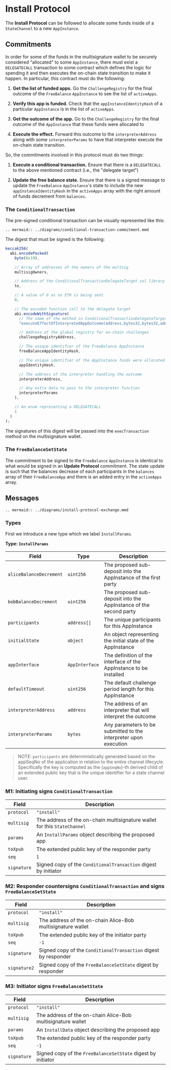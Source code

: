 # Install Protocol

The **Install Protocol** can be followed to allocate some funds inside of a `StateChannel` to a new `AppInstance`.

## Commitments

In order for some of the funds in the multisignature wallet to be securely considered "allocated" to some `AppInstance`, there must exist a `DELEGATECALL` transaction to some contract which defines the logic for spending it and then executes the on-chain state transition to make it happen. In particular, this contract must do the following:

1. **Get the list of funded apps.** Go the `ChallengeRegistry` for the final outcome of the `FreeBalance` `AppInstance` to see the list of `activeApps`.

2. **Verify this app is funded.** Check that the `appInstanceIdentityHash` of a particular `AppInstance` is in the list of `activeApps`.

3. **Get the outcome of the app.** Go to the `ChallengeRegistry` for the final outcome of the `AppInstance` that these funds were allocated to

4. **Execute the effect.** Forward this outcome to the `interpreterAddress` along with some `interpreterParams` to have that interpreter execute the on-chain state transition.

So, the commitments involved in this protocol must do two things:

1. **Execute a conditional transaction.** Ensure that there is a `DELEGATECALL` to the above mentioned contract (i.e., the "delegate target")

2. **Update the free balance state.** Ensure that there is a signed message to update the `FreeBalance` `AppInstance`'s state to include the new `appInstanceIdentityHash` in the `activeApps` array with the right amount of funds decrement from `balances`.

### The `ConditionalTransaction`

The pre-signed conditional transaction can be visually represented like this:

```eval_rst
.. mermaid:: ../diagrams/conditional-transaction-commitment.mmd
```

The digest that must be signed is the following:

```js
keccak256(
  abi.encodePacked(
    byte(0x19),

    // Array of addresses of the owners of the multsig
    multisigOwners,

    // Address of the ConditionalTransactionDelegateTarget.sol library
    to,

    // A value of 0 as no ETH is being sent
    0,

    // The encoded function call to the delegate target
    abi.encodeWithSignature(
      // The name of the method in ConditionalTransactionDelegateTarget.sol
      "executeEffectOfInterpretedAppOutcome(address,bytes32,bytes32,address,bytes)",

      // Address of the global registry for on-chain challenges
      challengeRegistryAddress,

      // The unique identifier of the FreeBalance AppInstance
      freeBalanceAppIdentityHash,

      // The unique identifier of the AppInstance funds were allocated to
      appIdentityHash,

      // The address of the interpreter handling the outcome
      interpreterAddress,

      // Any extra data to pass to the interpreter function
      interpreterParams
    ),

    // An enum representing a DELEGATECALL
    1
  )
);
```

The signatures of this digest will be passed into the `execTransaction` method on the multisignature wallet.

### The `FreeBalanceSetState`

The commitment to be signed to the `FreeBalance` `AppInstance` is identical to what would be signed in an **Update Protocol** commitment. The state update is such that the balances decrease of each participants in the `balances` array of their `FreeBalanceApp` and there is an added entry in the `activeApps` array.

## Messages

```eval_rst
.. mermaid:: ../diagrams/install-protocol-exchange.mmd
```

### Types

First we introduce a new type which we label `InstallParams`.

**Type: `InstallParams`**

| Field                   | Type           | Description                                                        |
| ----------------------- | -------------- | ------------------------------------------------------------------ |
| `aliceBalanceDecrement` | `uint256`      | The proposed sub-deposit into the AppInstance of the first party   |
| `bobBalanceDecrement`   | `uint256`      | The proposed sub-deposit into the AppInstance of the second party  |
| `participants`          | `address[]`    | The unique participants for this AppInstance                       |
| `initialState`          | `object`       | An object representing the initial state of the AppInstance        |
| `appInterface`          | `AppInterface` | The definition of the interface of the AppInstance to be installed |
| `defaultTimeout`        | `uint256`      | The default challenge period length for this AppInstance           |
| `interpreterAddress`    | `address`      | The address of an interpreter that will interpret the outcome      |
| `interpreterParams`     | `bytes`        | Any parameters to be submitted to the interpreter upon execution   |

> NOTE: `participants` are deterministically generated based on the appSeqNo of the application in relation to the entire channel lifecycle. Specifically the key is computed as the (`appSeqNo`)-th derived child of an extended public key that is the unique identifier for a state channel user.

### M1: Initiating signs `ConditionalTransaction`

| Field       | Description                                                               |
| ----------- | ------------------------------------------------------------------------- |
| `protocol`  | `"install"`                                                               |
| `multisig`  | The address of the on-chain multisignature wallet for this `StateChannel` |
| `params`    | An `InstallParams` object describing the proposed app                     |
| `toXpub`    | The extended public key of the responder party                            |
| `seq`       | `1`                                                                       |
| `signature` | Signed copy of the `ConditionalTransaction` digest by initiator           |

### M2: Responder countersigns `ConditionalTransaction` and signs `FreeBalanceSetState`

| Field        | Description                                                     |
| ------------ | --------------------------------------------------------------- |
| `protocol`   | `"install"`                                                     |
| `multisig`   | The address of the on-chain Alice-Bob multisignature wallet     |
| `toXpub`     | The extended public key of the initiator party                  |
| `seq`        | `-1`                                                            |
| `signature`  | Signed copy of the `ConditionalTransaction` digest by responder |
| `signature2` | Signed copy of the `FreeBalanceSetState` digest by responder    |

### M3: Initiator signs `FreeBalanceSetState`

| Field       | Description                                                  |
| ----------- | ------------------------------------------------------------ |
| `protocol`  | `"install"`                                                  |
| `multisig`  | The address of the on-chain Alice-Bob multisignature wallet  |
| `params`    | An `InstallData` object describing the proposed app          |
| `toXpub`    | The extended public key of the responder party               |
| `seq`       | `-1`                                                         |
| `signature` | Signed copy of the `FreeBalanceSetState` digest by initiator |
